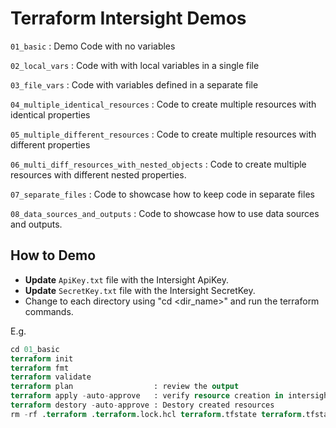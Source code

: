 # Terraform Intersight Demos

`01_basic` : Demo Code with no variables

`02_local_vars` : Code with with local variables in a single file

`03_file_vars` : Code with variables defined in a separate file

`04_multiple_identical_resources` : Code to create multiple resources with identical properties

`05_multiple_different_resources` : Code to create multiple resources with different properties

`06_multi_diff_resources_with_nested_objects` : Code to create multiple resources with different nested properties.

`07_separate_files` : Code to showcase how to keep code in separate files

`08_data_sources_and_outputs` : Code to showcase how to use data sources and outputs.


## How to Demo
- **Update** `ApiKey.txt` file with the Intersight ApiKey.
- **Update** `SecretKey.txt` file with the Intersight SecretKey.
- Change to each directory using "cd <dir_name>" and run the terraform commands. 

E.g.
```terraform
cd 01_basic
terraform init
terraform fmt
terraform validate
terraform plan                  : review the output
terraform apply -auto-approve   : verify resource creation in intersight with all the properties defined in variables file.
terraform destory -auto-approve : Destory created resources 
rm -rf .terraform .terraform.lock.hcl terraform.tfstate terraform.tfstate.backup  : Remove provider, state files once done.
```
